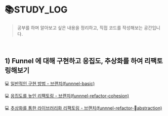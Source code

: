 # 📚STUDY_LOG

> 공부를 하며 알아보고 싶은 내용을 정리하고, 직접 코드를 작성해보는 공간입니다.
<br/>

## 1) Funnel 에 대해 구현하고 응집도, 추상화를 하여 리팩토링해보기

💻 [일반적인 구현 방법 - 브랜치(funnnel-basic)](https://github.com/yesoryeseul/STUDY_LOG/tree/funnel-basic)

💻 [응집도를 높인 리팩토링 - 브랜치(funnnel-refactor-cohesion)](https://github.com/yesoryeseul/STUDY_LOG/tree/funnel-refactor-cohesion)

💻 [추상화를 통한 라이브러리화 리팩토링 - 브랜치(funnnel-refactor-abstraction)](https://github.com/yesoryeseul/STUDY_LOG/tree/funnel-refactor-abstraction)

